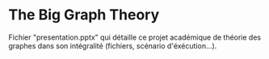 # The Big Graph Theory
Fichier "presentation.pptx" qui détaille ce projet académique de théorie des graphes dans son intégralité (fichiers, scénario d'éxécution...).

